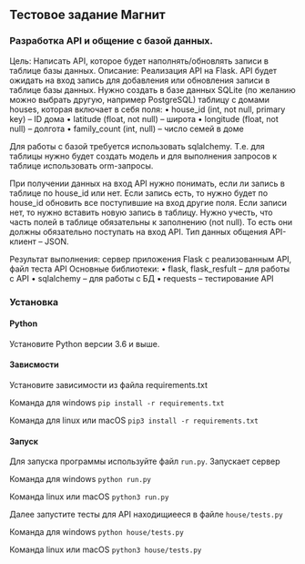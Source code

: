 ## Тестовое задание Mагнит

### Разработка API и общение с базой данных.

Цель: Написать API, которое будет наполнять/обновлять записи в таблице базы данных.
Описание: Реализация API на Flask. API будет ожидать на вход запись для добавления или обновления записи в таблице базы данных. Нужно создать в базе данных SQLite (по желанию можно выбрать другую, например PostgreSQL) таблицу с домами houses, которая включает в себя поля:
•	house_id (int, not null, primary key) – ID дома
•	latitude (float, not null) – широта
•	longitude (float, not null) – долгота
•	family_count (int, null) – число семей в доме

Для работы с базой требуется использовать sqlalchemy. Т.е. для таблицы нужно будет создать модель и для выполнения запросов к таблице использовать orm-запросы.

При получении данных на вход API нужно понимать, если ли запись в таблице по house_id или нет. Если запись есть, то нужно будет по house_id обновить все поступившие на вход другие поля. Если записи нет, то нужно вставить новую запись в таблицу.
Нужно учесть, что часть полей в таблице обязательны к заполнению (not null). То есть они должны обязательно поступать на вход API.
Тип данных общения API-клиент – JSON.

Результат выполнения: сервер приложения Flask с реализованным API, файл теста API
Основные библиотеки:
•	flask, flask_resfult – для работы с API
•	sqlalchemy – для работы с БД
•	requests – тестирование API


### Установка
 
#### Python

Установите Python версии 3.6 и выше.

#### Зависмости

Установите зависимости из файла requirements.txt 

Команда для windows `pip install -r requirements.txt`

Команда для linux или macOS `pip3 install -r requirements.txt`

#### Запуск

Для запуска программы используйте файл `run.py`. Запускает сервер

Команда для windows `python run.py`

Команда linux или macOS `python3 run.py`

Далее запустите тесты для API находищиееся в файле `house/tests.py`

Команда для windows `python house/tests.py`

Команда linux или macOS `python3 house/tests.py`